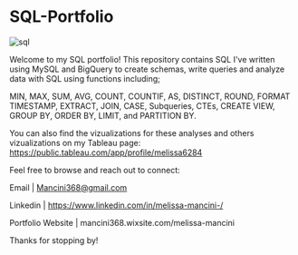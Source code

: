# SQL-Portfolio

![sql](https://github.com/Mancini368/SQL-Portfolio/assets/126501368/c1cc3353-febd-4d14-91e9-ba35e5d323f1)

Welcome to my SQL portfolio!
This repository contains SQL I've written using MySQL and BigQuery to create schemas, write queries and analyze data with SQL using functions including;

MIN, MAX, SUM, AVG, COUNT, COUNTIF, AS, DISTINCT, ROUND, FORMAT TIMESTAMP, EXTRACT, JOIN, CASE, Subqueries, CTEs, CREATE VIEW, GROUP BY, ORDER BY, LIMIT, and PARTITION BY.

You can also find the vizualizations for these analyses and others vizualizations on my Tableau page: https://public.tableau.com/app/profile/melissa6284 

Feel free to browse and reach out to connect: 

Email | Mancini368@gmail.com

Linkedin | https://www.linkedin.com/in/melissa-mancini-/ 

Portfolio Website | mancini368.wixsite.com/melissa-mancini 


Thanks for stopping by!
